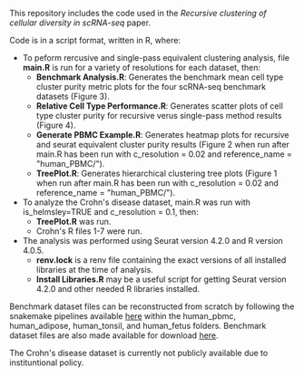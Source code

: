 This repository includes the code used in the *Recursive clustering of cellular diversity in scRNA-seq* paper.

Code is in a script format, written in R, where:
  - To peform rercusive and single-pass equivalent clustering analysis, file **main.R** is run for a variety of resolutions for each dataset, then:
      - **Benchmark Analysis.R**: Generates the benchmark mean cell type cluster purity metric plots for the four scRNA-seq benchmark datasets (Figure 3).
      - **Relative Cell Type Performance.R**: Generates scatter plots of cell type cluster purity for recursive verus single-pass method results (Figure 4).
      - **Generate PBMC Example.R**: Generates heatmap plots for recursive and seurat equivalent cluster purity results (Figure 2 when run after main.R has been run with c_resolution = 0.02 and reference_name = "human_PBMC/").
      - **TreePlot.R**:  Generates hierarchical clustering tree plots (Figure 1 when run after main.R has been run with c_resolution = 0.02 and reference_name = "human_PBMC/").
  - To analyze the Crohn's disease dataset, main.R was run with is_helmsley=TRUE and c_resolution = 0.1, then:
      - **TreePlot.R** was run.
      - Crohn's R files 1-7 were run.
  - The analysis was performed using Seurat version 4.2.0 and R version 4.0.5.
      - **renv.lock** is a renv file containing the exact versions of all installed libraries at the time of analysis.
      - **Install Libraries.R** may be a useful script for getting Seurat version 4.2.0 and other needed R libraries installed.
   
Benchmark dataset files can be reconstructed from scratch by following the snakemake pipelines available [here](https://github.com/satijalab/azimuth-references) within the human_pbmc, human_adipose, human_tonsil, and human_fetus folders.
Benchmark dataset files are also made available for download [here](https://drive.google.com/file/d/1Gbm7U6pvKWmEv3ZotuJRxA4oj4tIWSVS/view?usp=sharing).

The Crohn's disease dataset is currently not publicly available due to instituntional policy.
